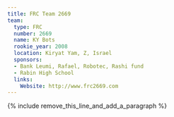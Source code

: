 ```yaml
---
title: FRC Team 2669
team:
  type: FRC
  number: 2669
  name: KY Bots
  rookie_year: 2008
  location: Kiryat Yam, Z, Israel
  sponsors:
  - Bank Leumi, Rafael, Robotec, Rashi fund
  - Rabin High School
  links:
    Website: http://www.frc2669.com
---
```


{% include remove_this_line_and_add_a_paragraph %}